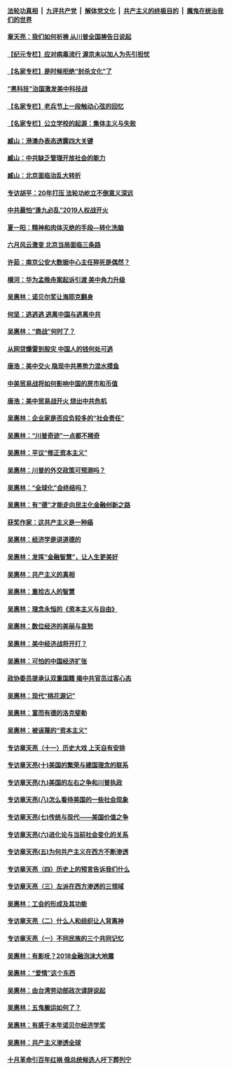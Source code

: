 

####  [法轮功真相](../../../../basic/blob/master/README.md?t=06221931) &nbsp;|&nbsp; [九评共产党](../../../../9ping.md/blob/master/README.md?t=06221931) &nbsp;|&nbsp; [解体党文化](../../../../jtdwh.md/blob/master/README.md?t=06221931)  &nbsp;|&nbsp; [共产主义的终极目的](../../../../gczydzjmd.md/blob/master/README.md?t=06221931) &nbsp;|&nbsp; [魔鬼在统治我们的世界](../../../../mgztzwmdsj.md/blob/master/README.md?t=06221931) 

#### [章天亮：我们如何祈祷 从川普全国祷告日说起](../pages/nsc423/n11944627.md?t=06221931) 

#### [【纪元专栏】应对病毒流行 渥京未以加人为先引担忧](../pages/nsc423/n11875714.md?t=06221931) 

#### [【名家专栏】是时候拒绝“封杀文化”了](../pages/nsc423/n11814093.md?t=06221931) 

#### [“黑科技”治国激发美中科技战](../pages/nsc423/n11638056.md?t=06221931) 

#### [【名家专栏】老兵节上一段触动心弦的回忆](../pages/nsc423/n11646016.md?t=06221931) 

#### [【名家专栏】公立学校的起源：集体主义与失败](../pages/nsc423/n11601833.md?t=06221931) 

#### [臧山：港澳办表态透露四大关键](../pages/nsc423/n11421628.md?t=06221931) 

#### [臧山：中共缺乏管理开放社会的能力](../pages/nsc423/n11407457.md?t=06221931) 

#### [臧山：北京面临治乱大转折](../pages/nsc423/n11406895.md?t=06221931) 

#### [专访胡平：20年打压 法轮功屹立不倒意义深远](../pages/nsc423/n11398800.md?t=06221931) 

#### [中共最怕“逢九必乱”2019人权战开火](../pages/nsc423/n11385248.md?t=06221931) 

#### [夏一阳：精神和肉体灭绝的手段—转化洗脑](../pages/nsc423/n11368250.md?t=06221931) 

#### [六月风云激变 北京当局面临三条路](../pages/nsc423/n11313668.md?t=06221931) 

#### [许茹：南京公安大数据中心主任猝死是偶然？](../pages/nsc423/n11064744.md?t=06221931) 

#### [横河：华为孟晚舟案起诉引渡 美中角力升级](../pages/nsc423/n11027230.md?t=06221931) 

#### [吴惠林：诺贝尔奖让海耶克翻身](../pages/nsc423/n10890049.md?t=06221931) 

#### [何坚：逃逃逃 逃离中国与逃离中共](../pages/nsc423/n10592891.md?t=06221931) 

#### [吴惠林：“商战”何时了？](../pages/nsc423/n10573558.md?t=06221931) 

#### [从网贷爆雷到股灾 中国人的钱何处可逃](../pages/nsc423/n10572800.md?t=06221931) 

#### [唐浩：美中交火 隐现中共黑势力混水摸鱼](../pages/nsc423/n10544040.md?t=06221931) 

#### [中美贸易战将如何影响中国的房市和币值](../pages/nsc423/n10543697.md?t=06221931) 

#### [唐浩：美中贸易战开火 烧出中共危机](../pages/nsc423/n10540126.md?t=06221931) 

#### [吴惠林：企业家是否应负较多的“社会责任”](../pages/nsc423/n10535022.md?t=06221931) 

#### [吴惠林：“川普奇迹”一点都不稀奇](../pages/nsc423/n10512808.md?t=06221931) 

#### [吴惠林：平议“修正资本主义”](../pages/nsc423/n10495724.md?t=06221931) 

#### [吴惠林：川普的外交政策可预测吗？](../pages/nsc423/n10462387.md?t=06221931) 

#### [吴惠林：“全球化”会终结吗？](../pages/nsc423/n10452838.md?t=06221931) 

#### [吴惠林：有“德”才能走向民主化金融创新之路](../pages/nsc423/n10432292.md?t=06221931) 

#### [获奖作家：这共产主义是一种癌](../pages/nsc423/n10431541.md?t=06221931) 

#### [吴惠林：经济学是讲道德的](../pages/nsc423/n10398014.md?t=06221931) 

#### [吴惠林：发挥“金融智慧”，让人生更美好](../pages/nsc423/n10375019.md?t=06221931) 

#### [吴惠林：共产主义的真相](../pages/nsc423/n10351394.md?t=06221931) 

#### [吴惠林：重拾古人的智慧](../pages/nsc423/n10337691.md?t=06221931) 

#### [吴惠林：理念永恒的《资本主义与自由》](../pages/nsc423/n10316274.md?t=06221931) 

#### [吴惠林：数位经济的美丽与哀愁](../pages/nsc423/n10292946.md?t=06221931) 

#### [吴惠林：美中经济战将开打？](../pages/nsc423/n10258825.md?t=06221931) 

#### [吴惠林：可怕的中国经济扩张](../pages/nsc423/n10219147.md?t=06221931) 

#### [政协委员提承认双重国籍 揭中共官员过客心态](../pages/nsc423/n10208809.md?t=06221931) 

#### [吴惠林：现代“桃花源记”](../pages/nsc423/n10185234.md?t=06221931) 

#### [吴惠林：富而有德的洛克斐勒](../pages/nsc423/n10142264.md?t=06221931) 

#### [吴惠林：被诬蔑的“资本主义”](../pages/nsc423/n10124816.md?t=06221931) 

#### [专访章天亮（十一）历史大戏 上天自有安排](../pages/nsc423/n10094905.md?t=06221931) 

#### [专访章天亮(十)美国的繁荣与建国理念的联系](../pages/nsc423/n10094899.md?t=06221931) 

#### [专访章天亮(九)美国的左右之争和川普执政](../pages/nsc423/n10094889.md?t=06221931) 

#### [专访章天亮(八)怎么看待美国的一些社会现象](../pages/nsc423/n10094857.md?t=06221931) 

#### [专访章天亮(七)传统与现代——美国价值之争](../pages/nsc423/n10093140.md?t=06221931) 

#### [专访章天亮(六)进化论与当前社会变化的关系](../pages/nsc423/n10092036.md?t=06221931) 

#### [专访章天亮(五)为何共产主义在西方不断渗透](../pages/nsc423/n10083620.md?t=06221931) 

#### [专访章天亮（四）历史上的预言告诉我们什么](../pages/nsc423/n10083606.md?t=06221931) 

#### [专访章天亮（三）左派在西方渗透的三领域](../pages/nsc423/n10081115.md?t=06221931) 

#### [吴惠林：工会的形成及其功能](../pages/nsc423/n10080633.md?t=06221931) 

#### [专访章天亮（二）什么人和组织让人背离神](../pages/nsc423/n10076637.md?t=06221931) 

#### [专访章天亮（一）不同民族的三个共同记忆](../pages/nsc423/n10074188.md?t=06221931) 

#### [吴惠林：有影呒？2018金融泡沫大地震](../pages/nsc423/n10040534.md?t=06221931) 

#### [吴惠林：“爱情”这个东西](../pages/nsc423/n10019423.md?t=06221931) 

#### [吴惠林：由台湾劳动部政次请辞说起](../pages/nsc423/n9979679.md?t=06221931) 

#### [吴惠林：五鬼搬运如何了？](../pages/nsc423/n9925338.md?t=06221931) 

#### [吴惠林：有感于本年诺贝尔经济学奖](../pages/nsc423/n9871883.md?t=06221931) 

#### [吴惠林：共产主义渗透全球](../pages/nsc423/n9812748.md?t=06221931) 

#### [十月革命引百年红祸 俄总统候选人吁下葬列宁](../pages/nsc423/n9810182.md?t=06221931) 

